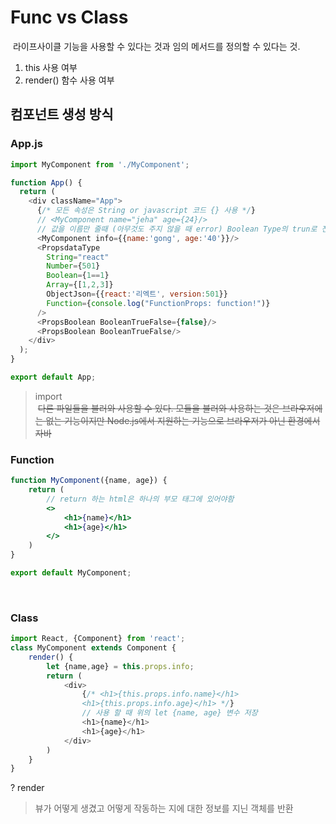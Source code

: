 # Func vs Class
&nbsp;라이프사이클 기능을 사용할 수 있다는 것과 임의 메서드를 정의할 수 있다는 것.
1. this 사용 여부
2. render() 함수 사용 여부


## 컴포넌트 생성 방식
### App.js
```javascript
import MyComponent from './MyComponent';

function App() {
  return (
    <div className="App">
      {/* 모든 속성은 String or javascript 코드 {} 사용 */}
      // <MyComponent name="jeha" age={24}/>
      // 값을 이름만 줄때 (아무것도 주지 않을 때 error) Boolean Type의 trun로 전달
      <MyComponent info={{name:'gong', age:'40'}}/>
      <PropsdataType 
        String="react"
        Number={501}
        Boolean={1==1}
        Array={[1,2,3]}
        ObjectJson={{react:'리엑트', version:501}}
        Function={console.log("FunctionProps: function!")}
      />
      <PropsBoolean BooleanTrueFalse={false}/>
      <PropsBoolean BooleanTrueFalse/>
    </div>
  );
}

export default App;
```

> import<br>
&nbsp;~~다른 파일들을 불러와 사용할 수 있다. 모듈을 불러와 사용하는 것은 브라우저에는 없는 기능이지만 Node.js에서 지원하는 기능으로 브라우저가 아닌 환경에서 자바~~

### Function
```jsx
function MyComponent({name, age}) {
    return (
        // return 하는 html은 하나의 부모 태그에 있어야함
        <>
            <h1>{name}</h1>
            <h1>{age}</h1>
        </>
    )
}

export default MyComponent;
```
&nbsp;

### Class
```javascript
import React, {Component} from 'react';
class MyComponent extends Component {
    render() {
        let {name,age} = this.props.info;
        return (
            <div>
                {/* <h1>{this.props.info.name}</h1>
                <h1>{this.props.info.age}</h1> */}
                // 사용 할 때 위의 let {name, age} 변수 저장
                <h1>{name}</h1>
                <h1>{age}</h1>
            </div>
        )
    }
}
```

? render 
> 뷰가 어떻게 생겼고 어떻게 작동하는 지에 대한 정보를 지닌 객체를 반환 


